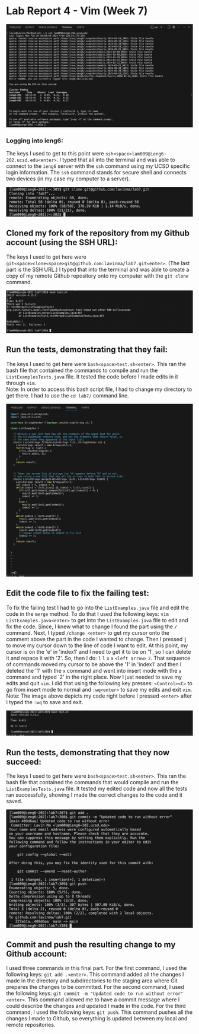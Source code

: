 # Lab Report 4 - Vim (Week 7)
![Image](loginSSH.png)
### Logging into ieng6:
The keys I used to get to this point were `ssh<space>lam009@ieng6-202.ucsd.edu<enter>`. I typed that all into the terminal and was able to connect to the `ieng6` server with the `ssh` command using my UCSD specific login information. The `ssh` command stands for secure shell and connects two devices (in my case my computer to a server).

![Image](Lab7Cloning.jpeg)
## Cloned my fork of the repository from my Github account (using the SSH URL):
The keys I used to get here were `git<space>clone<space>git@github.com:lavinma/lab7.git<enter>`. (The last part is the SSH URL.) I typed that into the terminal and was able to create a copy of my remote Github repository onto my computer with the  `git clone` command.

![Image](Lab7Fail.png)
## Run the tests, demonstrating that they fail:
The keys I used to get here were `bash<space>test.sh<enter>`. This ran the bash file that contained the commands to compile and run the `ListExamplesTests.java` file. It tested the code before I made edits in it through `vim`.
<br/>Note: In order to access this bash script file, I had to change my directory to get there. I had to use the `cd lab7/` command line.

![Image](vimEdits.jpeg)
## Edit the code file to fix the failing test:
To fix the failing test I had to go into the `ListExamples.java` file and edit the code in the `merge` method. To do that I used the following keys: `vim ListExamples.java<enter>` to get into the `ListExamples.java` file to edit and fix the code. Since, I knew what to change I found the part using the `/` command. Next, I typed `/change <enter>` to get my cursor onto the comment above the part in the code I wanted to change. Then I pressed `j` to move my cursor down to the line of code I want to edit. At this point, my cursor is on the 'e' in 'index1' and I need to get it to be on '1', so I can delete it and repace it with '2'. So, then I do: `l` `l` `x` `a` `<left arrow>` `2`. That sequence of commands moved my cursor to be above the '1' in 'index1' and then I deleted the '1' with the `x` command and went into insert mode with the `a` command and typed '2' in the right place. Now I just needed to save my edits and quit `vim`. I did that using the following key presses: `<Control><C>` to go from insert mode to normal and `:wq<enter>` to save my edits and exit `vim`.
<br/>Note: The image above depicts my code right before I pressed `<enter>` after I typed the `:wq` to save and exit. 

![Image](Lab7Success.png)
## Run the tests, demonstrating that they now succeed:
The keys I used to get here were `bash<space>test.sh<enter>`. This ran the bash file that contained the commands that would compile and run the `ListExamplesTests.java` file. It tested my edited code and now all the tests ran successfully, showing I made the correct changes to the code and it saved.

![Image](Lab7CommitAndPush.png)
## Commit and push the resulting change to my Github account:
I used three commands in this final part. For the first command, I used the following keys: `git add .<enter>`. This command added all the changes I made in the directory and subdirectories to the staging area where Git prepares the changes to be committed. For the second command, I used the following keys: `git commit -m "Updated code to run without error"<enter>`. This command allowed me to have a commit message where I could describe the changes and updated I made in the code. For the third command, I used the following keys: `git push`. This command pushes all the changes I made to Github, so everything is updated between my local and remote repositories. 

